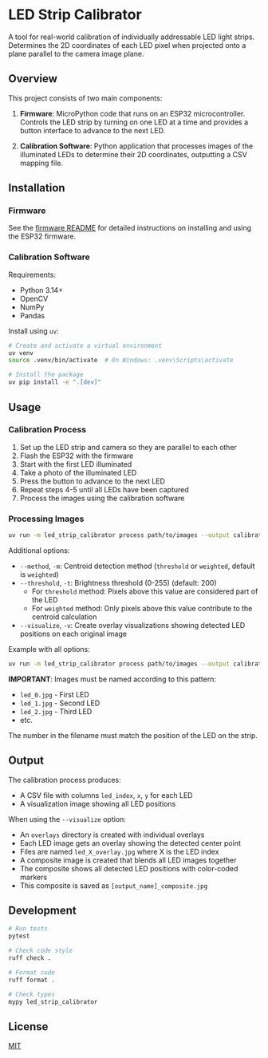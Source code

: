 # LED Strip Calibrator

A tool for real-world calibration of individually addressable LED light strips. Determines the 2D coordinates of each LED pixel when projected onto a plane parallel to the camera image plane.

## Overview

This project consists of two main components:

1. **Firmware**: MicroPython code that runs on an ESP32 microcontroller. Controls the LED strip by turning on one LED at a time and provides a button interface to advance to the next LED.

2. **Calibration Software**: Python application that processes images of the illuminated LEDs to determine their 2D coordinates, outputting a CSV mapping file.

## Installation

### Firmware

See the [firmware README](firmware/README.md) for detailed instructions on installing and using the ESP32 firmware.

### Calibration Software

Requirements:
- Python 3.14+
- OpenCV
- NumPy
- Pandas

Install using `uv`:

```bash
# Create and activate a virtual environment
uv venv
source .venv/bin/activate  # On Windows: .venv\Scripts\activate

# Install the package
uv pip install -e ".[dev]"
```

## Usage

### Calibration Process

1. Set up the LED strip and camera so they are parallel to each other
2. Flash the ESP32 with the firmware
3. Start with the first LED illuminated
4. Take a photo of the illuminated LED
5. Press the button to advance to the next LED
6. Repeat steps 4-5 until all LEDs have been captured
7. Process the images using the calibration software

### Processing Images

```bash
uv run -m led_strip_calibrator process path/to/images --output calibration.csv
```

Additional options:
- `--method`, `-m`: Centroid detection method (`threshold` or `weighted`, default is `weighted`)
- `--threshold`, `-t`: Brightness threshold (0-255) (default: 200)
  - For `threshold` method: Pixels above this value are considered part of the LED
  - For `weighted` method: Only pixels above this value contribute to the centroid calculation
- `--visualize`, `-v`: Create overlay visualizations showing detected LED positions on each original image

Example with all options:
```bash
uv run -m led_strip_calibrator process path/to/images --output calibration.csv --method threshold --threshold 180 --visualize
```

**IMPORTANT**: Images must be named according to this pattern:
- `led_0.jpg` - First LED
- `led_1.jpg` - Second LED
- `led_2.jpg` - Third LED
- etc.

The number in the filename must match the position of the LED on the strip.

## Output

The calibration process produces:
- A CSV file with columns `led_index`, `x`, `y` for each LED
- A visualization image showing all LED positions

When using the `--visualize` option:
- An `overlays` directory is created with individual overlays
- Each LED image gets an overlay showing the detected center point
- Files are named `led_X_overlay.jpg` where X is the LED index
- A composite image is created that blends all LED images together
- The composite shows all detected LED positions with color-coded markers
- This composite is saved as `[output_name]_composite.jpg`

## Development

```bash
# Run tests
pytest

# Check code style
ruff check .

# Format code
ruff format .

# Check types
mypy led_strip_calibrator
```

## License

[MIT](LICENSE)